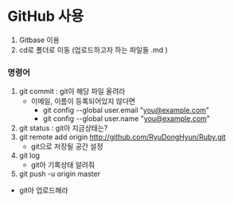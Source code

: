 # GitHub 사용

1. Gitbase 이용
2. cd로 폴더로 이동 (업로드하고자 하는 파일들 .md )



### 명령어

1. git commit : git아 해당 파일 올려라
   - 이메일, 이름이 등록되어있지 않다면
     - git config --global user.email  "you@example.com"
     - git config --global user.name  "you@example.com"
2. git status : git아 지금상태는?
3. git remote add origin http://github.com/RyuDongHyun/Ruby.git
   - git으로 저장될 공간 설정
4. git log
   - git아 기록상태 알려줘
5.  git push -u origin master
   - git아 업로드해라
